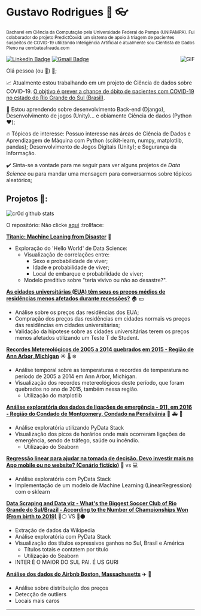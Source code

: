 
# Gustavo Rodrigues :man: :eyeglasses:
<sub> Bacharel em Ciência da Computação pela Universidade Federal do Pampa (UNIPAMPA). Fui colaborador do projeto PredictCovid: um sistema de apoio à triagem de pacientes suspeitos de COVID-19 utilizando Inteligência Artificial e atualmente sou Cientista de Dados Pleno na combateafraude.com </sub>

<img align="right" alt="GIF" src="https://2.bp.blogspot.com/-ZCnG08W6zSY/W-qgJ-XKRYI/AAAAAAAALdY/pgbhuYEFAVo37cOBZPkX98K0j9bzeO0hACLcBGAs/s400/plot_surface_animation_funcanimation_r.gif" />


[![Linkedin Badge](https://img.shields.io/badge/-gustavorodrigues-blue?style=flat-square&logo=Linkedin&logoColor=white&link=https://www.linkedin.com/in/gustavo-rodrigues-959291110/)](https://www.linkedin.com/in/gustavo-rodrigues-959291110/)
[![Gmail Badge](https://img.shields.io/badge/-gustavocrod.work@gmail.com-c14438?style=flat-square&logo=Gmail&logoColor=white&link=mailto:gustavocrod.work@gmail.com)](mailto:gustavocrod.work@gmail.com)

Olá pessoa (ou :robot:) :wave:;

:chart_with_upwards_trend: Atualmente estou trabalhando em um projeto de Ciência de dados sobre COVID-19. [O objtivo é prever a chance de óbito de pacientes com COVID-19 no estado do Rio Grande do Sul (Brasil)](https://github.com/gustavocrod/predict_death_covid).

:seedling: Estou aprendendo sobre desenvolvimento Back-end (Django), Desenvolvimento de jogos (Unity)... e obiamente Ciência de dados (Python :heart:);

:fire: Tópicos de interesse: Possuo interesse nas áreas de Ciência de Dados e Aprendizagem de Máquina com Python (scikit-learn, numpy, matplotlib, pandas); Desenvolvimento de Jogos Digitais (Unity); e Segurança da Informação.

:heavy_check_mark: Sinta-se a vontade para me seguir para ver alguns projetos de *Data Science* ou para mandar uma mensagem para conversarmos sobre tópicos aleatórios;

## Projetos :file_folder::

![cr0d github stats](https://github-readme-stats.vercel.app/api?username=gustavocrod&show_icons=true&theme=synthwave)

O repositório: Não clicke [aqui](https://github.com/gustavocrod/Data-Science) :trollface:

**[Titanic: Machine Leaning from Disaster](https://github.com/gustavocrod/Data-Science/blob/master/Titanic/Titanic.ipynb)** :ship:

- Exploração do 'Hello World' de Data Science:
  - Visualização de correlações entre: 
    * Sexo e probabilidade de viver;
    * Idade e probabilidade de viver;
    * Local de embarque e probabilidade de viver;
  - Modelo preditivo sobre "teria vivivo ou não ao desastre?".


**[As cidades universitárias (EUA) têm seus os preços médios de residências menos afetados durante recessões?](https://github.com/gustavocrod/Data-Science/blob/master/Housing%20Price/assignment4.ipynb)** :house: :dollar:

- Análise sobre os preços das residências dos EUA;
- Compração dos preços das residências em cidades normais vs preços das residências em cidades universitárias;
- Validação da hipotese sobre as cidades universitárias terem os preços menos afetados utilizando um Teste T de Student.


**[Recordes Metereológicos de 2005 a 2014 quebrados em 2015 - Região de Ann Arbor, Michigan](https://github.com/gustavocrod/Data-Science/blob/master/Meteorology/Assignment2.ipynb)** :sunny: :thermometer: :snowflake:

- Análise temporal sobre as temperaturas e recordes de temperatura no período de 2005 a 2014 em Ann Arbor, Michigan.
- Visualização dos recordes metereológicos deste período, que foram quebrados no ano de 2015, também nessa região. 
  - Utilização do matplotlib


**[Análise exploratória dos dados de ligações de emergência - 911, em 2016 - Região do Condado de Montgomery, Condado na Pensilvânia](https://github.com/gustavocrod/Data-Science/blob/master/Calls%20911/chama%20a%20pulica.ipynb)** :police_car: :ambulance: :fire_engine:

- Análise exploratória utilizando PyData Stack
- Visualização dos picos de horários onde mais ocorreram ligações de emergência, sendo de tráfego, saúde ou incêndio.
  - Utilização do Seaborn


**[Regressão linear para ajudar na tomada de decisão. Devo investir mais no App mobile ou no website? (Cenário fictício)](https://github.com/gustavocrod/Data-Science/blob/master/App%20or%20site%20-%20Linear%20Regressions/reg_linear.ipynb)** :iphone: vs :computer:

- Análise exploratória com PyData Stack
- Implementação de um modelo de Machine Learning (LinearRegression) com o sklearn


**[Data Scraping and Data viz - What's the Biggest Soccer Club of Rio Grande do Sul/Brazil - According to the Number of Championships Won (From birth to 2019)](https://github.com/gustavocrod/Data-Science/blob/master/Maior%20do%20Sul/biggest_team.ipynb)** :red_circle::white_circle: VS :large_blue_circle::black_circle:

- Extração de dados da Wikipedia
- Análise exploratória com PyData Stack
- Visualização dos títulos expressivos ganhos no Sul, Brasil e América
  - Títulos totais e contatem por título
  - Utilização do Seaborn
- INTER É O MAIOR DO SUL PAI. É US GURI


**[Análise dos dados do Airbnb Boston, Massachusetts](https://github.com/gustavocrod/Data-Science/blob/master/airbrb_analysis/Analisando_os_Dados_do_Airbnb.ipynb)** :airplane: :hotel:

- Análise sobre distribuição dos preços
- Detecção de outliers 
- Locais mais caros

---
